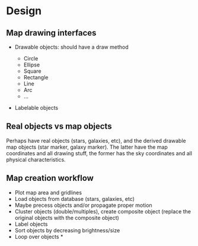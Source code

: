 # Design

## Map drawing interfaces

* Drawable objects: should have a draw method
  * Circle
  * Ellipse
  * Square
  * Rectangle
  * Line
  * Arc
  * ...
  
* Labelable objects
  
## Real objects vs map objects
Perhaps have real objects (stars, galaxies, etc), and the derived drawable map objects (star marker, galaxy marker).
The latter have the map coordinates and all drawing stuff, the former has the sky coordinates and all physical
characteristics.
  
## Map creation workflow
* Plot map area and gridlines
* Load objects from database (stars, galaxies, etc)
* Maybe precess objects and/or propagate proper motion
* Cluster objects (double/multiples), create composite object (replace the original objects with the composite object)
* Label objects
* Sort objects by decreasing brightness/size
* Loop over objects
  *  
